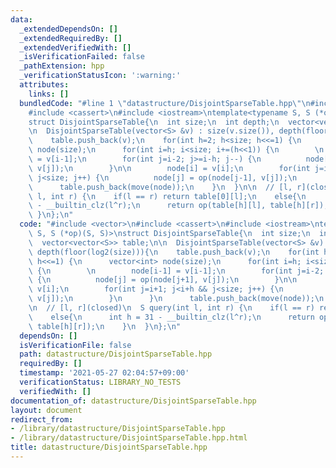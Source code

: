 ```yaml
---
data:
  _extendedDependsOn: []
  _extendedRequiredBy: []
  _extendedVerifiedWith: []
  _isVerificationFailed: false
  _pathExtension: hpp
  _verificationStatusIcon: ':warning:'
  attributes:
    links: []
  bundledCode: "#line 1 \"datastructure/DisjointSparseTable.hpp\"\n#include <vector>\n\
    #include <cassert>\n#include <iostream>\ntemplate<typename S, S (*op)(S, S)>\n\
    struct DisjointSparseTable{\n  int size;\n  int depth;\n  vector<vector<S>> table;\n\
    \n  DisjointSparseTable(vector<S> &v) : size(v.size()), depth(floor(log2(size))){\n\
    \    table.push_back(v);\n    for(int h=2; h<size; h<<=1) {\n      vector<int>\
    \ node(size);\n      for(int i=h; i<size; i+=(h<<1)) {\n        \n        node[i-1]\
    \ = v[i-1];\n        for(int j=i-2; j>=i-h; j--) {\n          node[j] = op(node[j+1],\
    \ v[j]);\n        }\n\n        node[i] = v[i];\n        for(int j=i+1; j<i+h &&\
    \ j<size; j++) {\n          node[j] = op(node[j-1], v[j]);\n        }\n      }\n\
    \      table.push_back(move(node));\n    }\n  }\n\n  // [l, r](closed)\n  S query(int\
    \ l, int r) {\n    if(l == r) return table[0][l];\n    else{\n      int h = 31\
    \ - __builtin_clz(l^r);\n      return op(table[h][l], table[h][r]);\n    }\n \
    \ }\n};\n"
  code: "#include <vector>\n#include <cassert>\n#include <iostream>\ntemplate<typename\
    \ S, S (*op)(S, S)>\nstruct DisjointSparseTable{\n  int size;\n  int depth;\n\
    \  vector<vector<S>> table;\n\n  DisjointSparseTable(vector<S> &v) : size(v.size()),\
    \ depth(floor(log2(size))){\n    table.push_back(v);\n    for(int h=2; h<size;\
    \ h<<=1) {\n      vector<int> node(size);\n      for(int i=h; i<size; i+=(h<<1))\
    \ {\n        \n        node[i-1] = v[i-1];\n        for(int j=i-2; j>=i-h; j--)\
    \ {\n          node[j] = op(node[j+1], v[j]);\n        }\n\n        node[i] =\
    \ v[i];\n        for(int j=i+1; j<i+h && j<size; j++) {\n          node[j] = op(node[j-1],\
    \ v[j]);\n        }\n      }\n      table.push_back(move(node));\n    }\n  }\n\
    \n  // [l, r](closed)\n  S query(int l, int r) {\n    if(l == r) return table[0][l];\n\
    \    else{\n      int h = 31 - __builtin_clz(l^r);\n      return op(table[h][l],\
    \ table[h][r]);\n    }\n  }\n};\n"
  dependsOn: []
  isVerificationFile: false
  path: datastructure/DisjointSparseTable.hpp
  requiredBy: []
  timestamp: '2021-05-27 02:04:57+09:00'
  verificationStatus: LIBRARY_NO_TESTS
  verifiedWith: []
documentation_of: datastructure/DisjointSparseTable.hpp
layout: document
redirect_from:
- /library/datastructure/DisjointSparseTable.hpp
- /library/datastructure/DisjointSparseTable.hpp.html
title: datastructure/DisjointSparseTable.hpp
---
```

